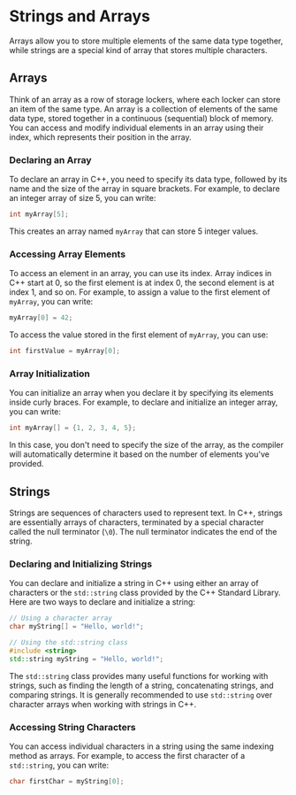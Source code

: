 # Strings and Arrays

Arrays allow you to store multiple elements of the same data type together, while strings are a special kind of array that stores multiple characters.

## Arrays

Think of an array as a row of storage lockers, where each locker can store an item of the same type. An array is a collection of elements of the same data type, stored together in a continuous (sequential) block of memory. You can access and modify individual elements in an array using their index, which represents their position in the array.

### Declaring an Array

To declare an array in C++, you need to specify its data type, followed by its name and the size of the array in square brackets. For example, to declare an integer array of size 5, you can write:

```cpp
int myArray[5];
```

This creates an array named `myArray` that can store 5 integer values.

### Accessing Array Elements

To access an element in an array, you can use its index. Array indices in C++ start at 0, so the first element is at index 0, the second element is at index 1, and so on. For example, to assign a value to the first element of `myArray`, you can write:

```cpp
myArray[0] = 42;
```

To access the value stored in the first element of `myArray`, you can use:

```cpp
int firstValue = myArray[0];
```

### Array Initialization

You can initialize an array when you declare it by specifying its elements inside curly braces. For example, to declare and initialize an integer array, you can write:

```cpp
int myArray[] = {1, 2, 3, 4, 5};
```

In this case, you don't need to specify the size of the array, as the compiler will automatically determine it based on the number of elements you've provided.

## Strings

Strings are sequences of characters used to represent text. In C++, strings are essentially arrays of characters, terminated by a special character called the null terminator (`\0`). The null terminator indicates the end of the string.

### Declaring and Initializing Strings

You can declare and initialize a string in C++ using either an array of characters or the `std::string` class provided by the C++ Standard Library. Here are two ways to declare and initialize a string:

```cpp
// Using a character array
char myString[] = "Hello, world!";

// Using the std::string class
#include <string>
std::string myString = "Hello, world!";
```

The `std::string` class provides many useful functions for working with strings, such as finding the length of a string, concatenating strings, and comparing strings. It is generally recommended to use `std::string` over character arrays when working with strings in C++.

### Accessing String Characters

You can access individual characters in a string using the same indexing method as arrays. For example, to access the first character of a `std::string`, you can write:

```cpp
char firstChar = myString[0];
```